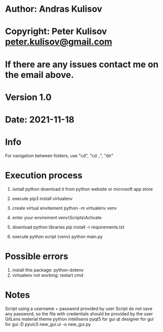 # Author: Andras Kulisov
# Copyright: Peter Kulisov <peter.kulisov@gmail.com>
# If there are any issues contact me on the email above.
#
# Version 1.0
# Date: 2021-11-18

# Info
For navigation between folders, use "cd", "cd ..", "dir"

# Execution process
1. isntall python
download it from python website or microsoft app store

2. execute
pip3 install virtualenv

3. create virtual envitement
python -m virtualenv venv

4. enter your envirement
venv\Scripts\Activate

5. download python libraries
pip install -r requirements.txt

5. execute python script
(venv)
python main.py

# Possible errors
1. install this package: python-dotenv
2. virtualenv not working: restart cmd

# Notes
Script using a username + password provided by user
Script do not save any password, so the file with credentials should be provided by the user
GitLens
material theme
python intellisens
pyqt5 for gui
qt designer for gui for gui :D
pyuic5 new_gui.ui -o new_gui.py